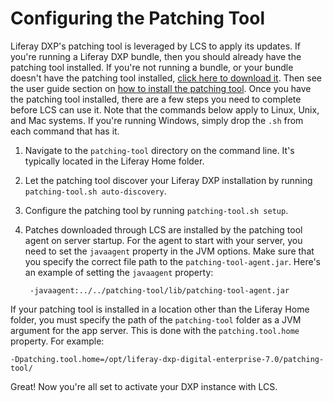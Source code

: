 # Configuring the Patching Tool [](id=configuring-the-patching-tool)

Liferay DXP's patching tool is leveraged by LCS to apply its updates. If you're 
running a Liferay DXP bundle, then you should already have the patching tool 
installed. If you're not running a bundle, or your bundle doesn't have the 
patching tool installed, 
[click here to download it](https://web.liferay.com/group/customer/dxp/downloads/digital-enterprise/patching-tool). 
Then see the user guide section on 
[how to install the patching tool](/discover/deployment/-/knowledge_base/7-0/patching-liferay). 
Once you have the patching tool installed, there are a few steps you need to 
complete before LCS can use it. Note that the commands below apply to Linux, 
Unix, and Mac systems. If you're running Windows, simply drop the `.sh` from 
each command that has it.

1. Navigate to the `patching-tool` directory on the command line. It's typically 
   located in the Liferay Home folder.

2. Let the patching tool discover your Liferay DXP installation by running 
   `patching-tool.sh auto-discovery`. 

3. Configure the patching tool by running `patching-tool.sh setup`. 

4. Patches downloaded through LCS are installed by the patching tool agent on 
   server startup. For the agent to start with your server, you need to set the 
   `javaagent` property in the JVM options. Make sure that you specify the 
   correct file path to the `patching-tool-agent.jar`. Here's an example of 
   setting the `javaagent` property: 

        -javaagent:../../patching-tool/lib/patching-tool-agent.jar

If your patching tool is installed in a location other than the Liferay Home 
folder, you must specify the path of the `patching-tool` folder as a JVM 
argument for the app server. This is done with the `patching.tool.home` 
property. For example:

    -Dpatching.tool.home=/opt/liferay-dxp-digital-enterprise-7.0/patching-tool/

Great! Now you're all set to activate your DXP instance with LCS. 
